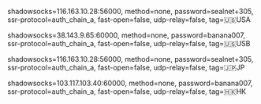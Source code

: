 shadowsocks=116.163.10.28:56000, method=none, password=sealnet+305, ssr-protocol=auth_chain_a, fast-open=false, udp-relay=false, tag=🇺🇸USA

shadowsocks=38.143.9.65:60000, method=none, password=banana007, ssr-protocol=auth_chain_a, fast-open=false, udp-relay=false, tag=🇺🇸USB

shadowsocks=116.163.10.28:56000, method=none, password=sealnet+305, ssr-protocol=auth_chain_a, fast-open=false, udp-relay=false, tag=🇯🇵JP

shadowsocks=103.117.103.40:60000, method=none, password=banana007, ssr-protocol=auth_chain_a, fast-open=false, udp-relay=false, tag=🇭🇰HK
